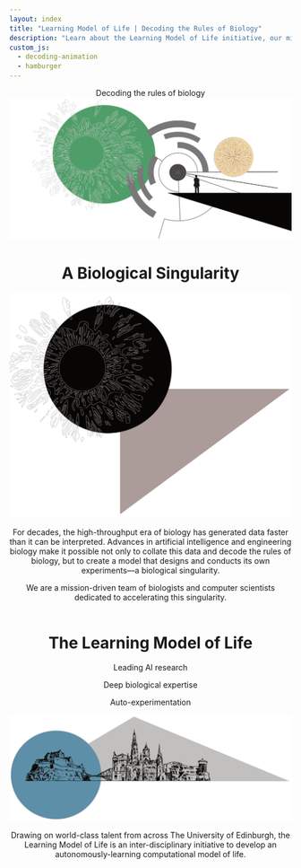 ```yaml
---
layout: index
title: "Learning Model of Life | Decoding the Rules of Biology"
description: "Learn about the Learning Model of Life initiative, our mission to decode the rules of biology, and our interdisciplinary approach combining deep biological expertise with leading AI research."
custom_js:
  - decoding-animation
  - hamburger
---
```


<header class="hero" id="home">
    <div id="decoding-animation" class="decoding-animation">Decoding the rules of biology</div>
    <div class="index-image-container">
        <img src="/img/index_one.png" alt="Index One" class="index-image">
    </div>
    <h1 class="hero-title">A Biological Singularity</h1>
    <section class="content-section" id="singularity">
        <div class="first-content-container">
            <img src="/img/index_two.png" alt="Index Two" class="left-image">
            <div class="singularity">
                <p>For decades, the high-throughput era of biology has generated data faster than it can be interpreted. Advances in artificial intelligence and engineering biology make it possible not only to collate this data and decode the rules of biology, but to create a model that designs and conducts its own experiments—a biological singularity.</p>
            </div>
            <div class="mission">
                <p>We are a mission-driven team of biologists and computer scientists dedicated to accelerating this singularity.</p>
            </div>
        </div>
    </section>
</header>

<header class="hero hero--narrow-gap" id="model">
    <h1 class="hero-title">The Learning Model of Life</h1>
    <section class="content-section">
        <div class="second-content-container">
            <div class="strengths-container">
                <div class="strength">
                    <p>Leading AI research</p>
                </div>
                <div class="strength">
                    <p>Deep biological expertise</p>
                </div>
                <div class="strength">
                    <p>Auto-experimentation</p>
                </div>
            </div>
            <img src="/img/index_three.png" alt="Index Three" class="right-image">
            <div class="uoe">
                <p>Drawing on world-class talent from across The University of Edinburgh, the Learning Model of Life is an inter-disciplinary initiative to develop an autonomously-learning computational model of life.</p>
            </div>
        </div>
    </section>
</header>

